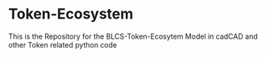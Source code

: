 # Token-Ecosystem
This is the Repository for the BLCS-Token-Ecosytem Model in cadCAD and other Token related python code
